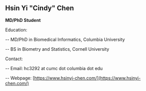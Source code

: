 ## Hsin Yi "Cindy" Chen

**MD/PhD Student**

Education: 

-- MD/PhD in Biomedical Informatics, Columbia University

-- BS in Biometry and Statistics, Cornell University

Contact:

-- Email: hc3292 at cumc dot columbia dot edu

-- Webpage: [https://www.hsinyi-chen.com/](https://www.hsinyi-chen.com/)
